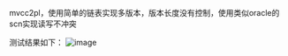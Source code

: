 mvcc2pl，使用简单的链表实现多版本，版本长度没有控制，使用类似oracle的scn实现读写不冲突

测试结果如下：
![image](https://user-images.githubusercontent.com/79185498/232226761-0c7ac27b-4e95-443a-8e29-df0277252648.png)

